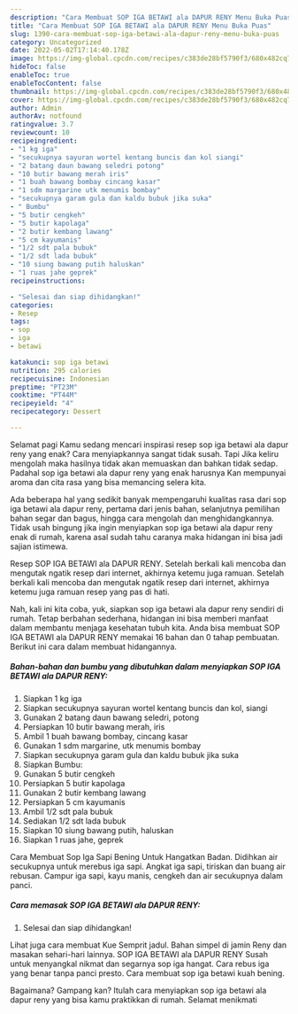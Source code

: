 ```yaml
---
description: "Cara Membuat SOP IGA BETAWI ala DAPUR RENY Menu Buka Puas"
title: "Cara Membuat SOP IGA BETAWI ala DAPUR RENY Menu Buka Puas"
slug: 1390-cara-membuat-sop-iga-betawi-ala-dapur-reny-menu-buka-puas
category: Uncategorized
date: 2022-05-02T17:14:40.178Z
image: https://img-global.cpcdn.com/recipes/c383de28bf5790f3/680x482cq70/sop-iga-betawi-ala-dapur-reny-foto-resep-utama.jpg
hideToc: false
enableToc: true
enableTocContent: false
thumbnail: https://img-global.cpcdn.com/recipes/c383de28bf5790f3/680x482cq70/sop-iga-betawi-ala-dapur-reny-foto-resep-utama.jpg
cover: https://img-global.cpcdn.com/recipes/c383de28bf5790f3/680x482cq70/sop-iga-betawi-ala-dapur-reny-foto-resep-utama.jpg
author: Admin
authorAv: notfound
ratingvalue: 3.7
reviewcount: 10
recipeingredient:
- "1 kg iga"
- "secukupnya sayuran wortel kentang buncis dan kol siangi"
- "2 batang daun bawang seledri potong"
- "10 butir bawang merah iris"
- "1 buah bawang bombay cincang kasar"
- "1 sdm margarine utk menumis bombay"
- "secukupnya garam gula dan kaldu bubuk jika suka"
- " Bumbu"
- "5 butir cengkeh"
- "5 butir kapolaga"
- "2 butir kembang lawang"
- "5 cm kayumanis"
- "1/2 sdt pala bubuk"
- "1/2 sdt lada bubuk"
- "10 siung bawang putih haluskan"
- "1 ruas jahe geprek"
recipeinstructions:

- "Selesai dan siap dihidangkan!"
categories:
- Resep
tags:
- sop
- iga
- betawi

katakunci: sop iga betawi 
nutrition: 295 calories
recipecuisine: Indonesian
preptime: "PT23M"
cooktime: "PT44M"
recipeyield: "4"
recipecategory: Dessert

---
```



Selamat pagi Kamu sedang mencari inspirasi resep sop iga betawi ala dapur reny yang enak? Cara menyiapkannya sangat tidak susah. Tapi Jika keliru mengolah maka hasilnya tidak akan memuaskan dan bahkan tidak sedap. Padahal sop iga betawi ala dapur reny yang enak harusnya Kan mempunyai aroma dan cita rasa yang bisa memancing selera kita.


Ada beberapa hal yang sedikit banyak mempengaruhi kualitas rasa dari sop iga betawi ala dapur reny, pertama dari jenis bahan, selanjutnya pemilihan bahan segar dan bagus, hingga cara mengolah dan menghidangkannya. Tidak usah bingung jika ingin menyiapkan sop iga betawi ala dapur reny enak di rumah, karena asal sudah tahu caranya maka hidangan ini bisa jadi sajian istimewa.

Resep SOP IGA BETAWI ala DAPUR RENY. Setelah berkali kali mencoba dan mengutak ngatik resep dari internet, akhirnya ketemu juga ramuan. Setelah berkali kali mencoba dan mengutak ngatik resep dari internet, akhirnya ketemu juga ramuan resep yang pas di hati.


Nah, kali ini kita coba, yuk, siapkan sop iga betawi ala dapur reny sendiri di rumah. Tetap berbahan sederhana, hidangan ini bisa memberi manfaat dalam membantu menjaga kesehatan tubuh kita. Anda bisa membuat SOP IGA BETAWI ala DAPUR RENY memakai 16 bahan dan 0 tahap pembuatan. Berikut ini cara dalam membuat hidangannya.

<!--inarticleads1-->

##### Bahan-bahan dan bumbu yang dibutuhkan dalam menyiapkan SOP IGA BETAWI ala DAPUR RENY:

1. Siapkan 1 kg iga
1. Siapkan secukupnya sayuran wortel kentang buncis dan kol, siangi
1. Gunakan 2 batang daun bawang seledri, potong
1. Persiapkan 10 butir bawang merah, iris
1. Ambil 1 buah bawang bombay, cincang kasar
1. Gunakan 1 sdm margarine, utk menumis bombay
1. Siapkan secukupnya garam gula dan kaldu bubuk jika suka
1. Siapkan  Bumbu:
1. Gunakan 5 butir cengkeh
1. Persiapkan 5 butir kapolaga
1. Gunakan 2 butir kembang lawang
1. Persiapkan 5 cm kayumanis
1. Ambil 1/2 sdt pala bubuk
1. Sediakan 1/2 sdt lada bubuk
1. Siapkan 10 siung bawang putih, haluskan
1. Siapkan 1 ruas jahe, geprek


Cara Membuat Sop Iga Sapi Bening Untuk Hangatkan Badan. Didihkan air secukupnya untuk merebus iga sapi. Angkat iga sapi, tiriskan dan buang air rebusan. Campur iga sapi, kayu manis, cengkeh dan air secukupnya dalam panci. 

<!--inarticleads2-->

##### Cara memasak SOP IGA BETAWI ala DAPUR RENY:


1. Selesai dan siap dihidangkan!

Lihat juga cara membuat Kue Semprit jadul. Bahan simpel di jamin Reny dan masakan sehari-hari lainnya. SOP IGA BETAWI ala DAPUR RENY Susah untuk menyangkal nikmat dan segarnya sop iga hangat. Cara rebus iga yang benar tanpa panci presto. Cara membuat sop iga betawi kuah bening. 

Bagaimana? Gampang kan? Itulah cara menyiapkan sop iga betawi ala dapur reny yang bisa kamu praktikkan di rumah. Selamat menikmati

